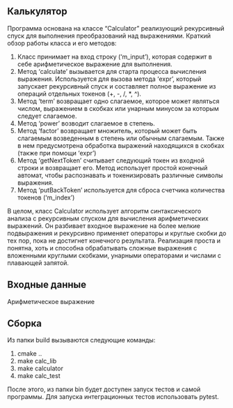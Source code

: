 ## Калькулятор

Программа основана на классе “Calculator” реализующий рекурсивный спуск для выполнения преобразований над выражениями. Краткий обзор работы класса и его методов:
1. Класс принимает на вход строку (‘m_input’), которая содержит в себе арифметическое выражение для выполнения.
2. Метод ‘calculate’ вызывается для старта процесса вычисления выражения. Используется для вызова метода ‘expr’, который запускает рекурсивный спуск и составляет полное выражение из операций отдельных токенов (+, -, /, *, ^).
3. Метод ‘term’ возвращает одно слагаемое, которое может являться числом, выражением в скобках или унарным минусом за которым следует слагаемое.
4. Метод ‘power’ возводит слагаемое в степень.
5. Метод ‘factor’ возвращает множитель, который может быть слагаемым
возведенным в степень или обычным слагаемым. Также в нем предусмотрена
обработка выражений находящихся в скобках (также при помощи ‘expr’)
6. Метод ‘getNextToken’ считывает следующий токен из входной строки и
возвращает его. Метод использует простой конечный автомат, чтобы
распознавать и токенизировать различные символы выражения.
7. Метод ‘putBackToken’ используется для сброса счетчика количества токенов
(‘m_index’)

В целом, класс Calculator использует алгоритм синтаксического анализа с рекурсивным спуском для вычисления арифметических выражений. Он разбивает входное выражение на более мелкие подвыражения и рекурсивно применяет операторы и круглые скобки до тех пор, пока не достигнет конечного результата. Реализация проста и понятна, хоть и способна обрабатывать сложные выражения с вложенными круглыми скобками, унарными операторами и числами с плавающей запятой.

## Входные данные

Арифметическое выражение

## Сборка

Из папки build вызываются следующие команды:
1. cmake ..
2. make calc_lib
3. make calculator
4. make calc_test

После этого, из папки bin будет доступен запуск тестов и самой программы.
Для запуска интеграционных тестов использовать pytest.
